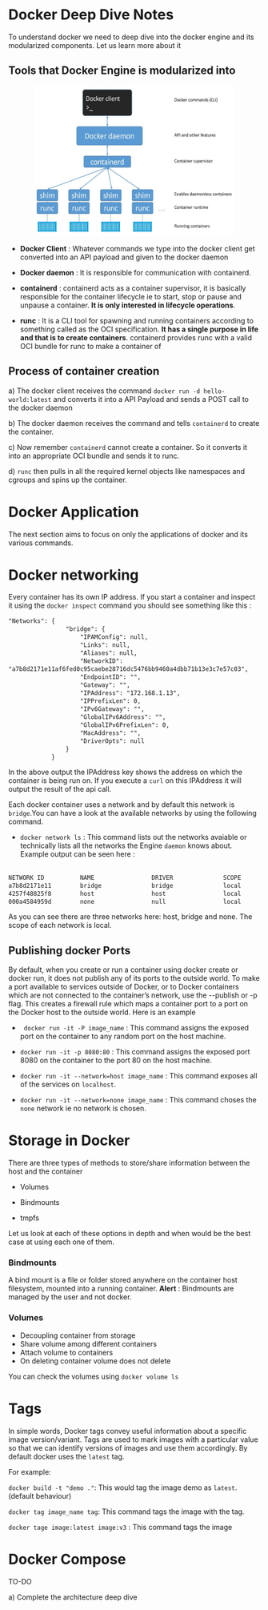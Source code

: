 # Docker Deep Dive Notes


To understand docker we need to deep dive into the docker engine and its modularized components. Let us learn more about it

## Tools that Docker Engine is modularized into


<p align="center">
  <img src="images/docker_arch.png" width="400" height="300" />
</p>


* **Docker Client** : Whatever commands we type into the docker client get converted into an API payload and given to the docker daemon

* **Docker daemon** : It is responsible for communication with containerd. 

* **containerd** : containerd acts as a container supervisor, it is basically responsible for the container lifecycle ie to start, stop or pause and unpause a container. **It is only interested in lifecycle operations**.

* **runc** : It is a CLI tool for spawning and running containers according to something called as the OCI specification. **It has a single purpose in life and that is to create containers**. containerd provides runc with a valid OCI bundle for runc to make a container of

## Process of container creation

a) The docker client receives the command `docker run -d hello-world:latest` and converts it into a API Payload and sends a POST call to the docker daemon

b) The docker daemon receives the command and tells `containerd` to create the container.

c) Now remember `containerd` cannot create a container. So it converts it into an appropriate OCI bundle and sends it to runc. 

d) `runc` then pulls in all the required kernel objects like namespaces and cgroups and spins up the container.

# Docker Application 

The next section aims to focus on only the applications of docker and its various commands. 

# Docker networking

Every container has its own IP address. If you start a container and inspect it using the `docker inspect` command you should see something like this : 

```
"Networks": {
                "bridge": {
                    "IPAMConfig": null,
                    "Links": null,
                    "Aliases": null,
                    "NetworkID": "a7b8d2171e11af6fed0c95caebe28716dc5476bb9460a4dbb71b13e3c7e57c03",
                    "EndpointID": "",
                    "Gateway": "",
                    "IPAddress": "172.168.1.13",
                    "IPPrefixLen": 0,
                    "IPv6Gateway": "",
                    "GlobalIPv6Address": "",
                    "GlobalIPv6PrefixLen": 0,
                    "MacAddress": "",
                    "DriverOpts": null
                }
            }
```

In the above output the IPAddress key shows the address on which the container is being run on. If you execute a `curl` on this IPAddress it will output the result of the api call. 

Each docker container uses a network and by default this network is `bridge`.You can have a look at the available networks by using the following command.

* `docker network ls` : This command lists out the networks avaiable or technically lists all the networks the Engine `daemon` knows about. Example output can be seen here : 

```

NETWORK ID          NAME                DRIVER              SCOPE
a7b8d2171e11        bridge              bridge              local
4257f48825f8        host                host                local
000a4584959d        none                null                local

```
    
As you can see there are three networks here: host, bridge and none. The scope of each network is local.


## Publishing docker Ports

By default, when you create or run a container using docker create or docker run, it does not publish any of its ports to the outside world. To make a port available to services outside of Docker, or to Docker containers which are not connected to the container’s network, use the --publish or -p flag. This creates a firewall rule which maps a container port to a port on the Docker host to the outside world. Here is an example

* ` docker run -it -P image_name` : This command assigns the exposed port on the container to any random port on the host machine.

* `docker run -it -p 8080:80` : This command assigns the exposed port 8080 on the container to the port 80 on the host machine. 

* `docker run -it --network=host image_name` : This command exposes all of the services on `localhost`.

* `docker run -it --network=none image_name` : This command choses the `none` network ie no network is chosen.


# Storage in Docker

There are three types of methods to store/share information between the host and the container 

* Volumes

* Bindmounts

* tmpfs

Let us look at each of these options in depth and when would be the best case at using each one of them. 


### Bindmounts 

A bind mount is a file or folder stored anywhere on the container host filesystem, mounted into a running container.
**Alert** : Bindmounts are managed by the user and not docker.


### Volumes

* Decoupling container from storage
* Share volume among different containers
* Attach volume to containers
* On deleting container volume does not delete

You can check the volumes using `docker volume ls`


# Tags

In simple words, Docker tags convey useful information about a specific image version/variant. Tags are used to mark images with a particular value so that we can identify versions of images and use them accordingly. By default docker uses the `latest` tag. 

For example:

`docker build -t "demo ."`: This would tag the image demo as `latest`. (default behaviour)

`docker tag image_name tag`: This command tags the image with the tag.

`docker tage image:latest image:v3` : This command tags the image 


# Docker Compose



TO-DO

a) Complete the architecture deep dive


